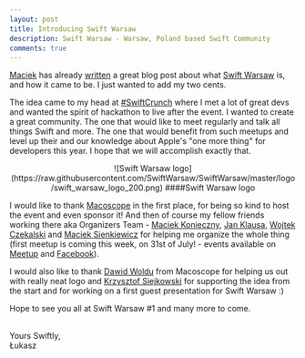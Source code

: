 ```yaml
---
layout: post
title: Introducing Swift Warsaw
description: Swift Warsaw - Warsaw, Poland based Swift Community
comments: true
---
```


[Maciek](http://narf.pl) has already [written](http://macoscope.com/blog/the-swift-community-in-poland-a-developers-diary/#more) a great blog post about what [Swift Warsaw](http://swiftwarsaw.com) is, and how it came to be. I just wanted to add my two cents.

The idea came to my head at [#SwiftCrunch](http://swiftcrunch.com) where I met a lot of great devs and wanted the spirit of hackathon to live after the event. I wanted to create a great community. The one that would like to meet regularly and talk all things Swift and more. The one that would benefit from such meetups and level up their and our knowledge about Apple's "one more thing" for developers this year. I hope that we will accomplish exactly that.

<center>![Swift Warsaw logo](https://raw.githubusercontent.com/SwiftWarsaw/SwiftWarsaw/master/logo/swift_warsaw_logo_200.png)
####Swift Warsaw logo
</center>

I would like to thank [Macoscope](http://macoscope.com) in the first place, for being so kind to host the event and even sponsor it! And then of course my fellow friends working there aka Organizers Team - [Maciek Konieczny](https://narf.pl), [Jan Klausa](https://github.com/jklausa), [Wojtek Czekalski](https://github.com/wczekalski) and [Maciek Sienkiewicz](https://github.com/niczyja) for helping me organize the whole thing (first meetup is coming this week, on 31st of July! - events available on [Meetup](http://www.meetup.com/Swift-Warsaw/events/195521922/) and [Facebook](https://www.facebook.com/events/715788445155070/)). 

I would also like to thank [Dawid Woldu](http://macoscope.com/#dawid) from Macoscope for helping us out with really neat logo and [Krzysztof Siejkowski](https://twitter.com/_siejkowski) for supporting the idea from the start and for working on a first guest presentation for Swift Warsaw :)

Hope to see you all at Swift Warsaw #1 and many more to come.


<br />
Yours Swiftly,<br />
Łukasz